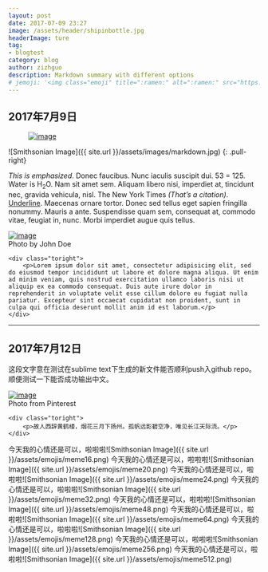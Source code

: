 ```yaml
---
layout: post
date: 2017-07-09 23:27
image: /assets/header/shipinbottle.jpg
headerImage: ture
tag:
- blogtest
category: blog
author: zizhguo
description: Markdown summary with different options
# jemoji: '<img class="emoji" title=":ramen:" alt=":ramen:" src="https://assets.github.com/images/icons/emoji/unicode/1f35c.png" height="20" width="20" align="absmiddle">'
---
```


<p align="center">
<h2>2017年7月9日</h2> 
</p>


<figure>
  <a href="http://farm9.staticflickr.com/8426/7758832526_cc8f681e48_b.jpg"><img src="http://farm9.staticflickr.com/8426/7758832526_cc8f681e48_c.jpg" alt="image">
</a>
</figure>


![Smithsonian Image]({{ site.url }}/assets/images/markdown.jpg) 
{: .pull-right}

*This is emphasized*. Donec faucibus. Nunc iaculis suscipit dui. 53 = 125. Water is H<sub>2</sub>O. Nam sit amet sem. Aliquam libero nisi, imperdiet at, tincidunt nec, gravida vehicula, nisl. The New York Times <cite>(That’s a citation)</cite>. <u>Underline</u>. Maecenas ornare tortor. Donec sed tellus eget sapien fringilla nonummy. Mauris a ante. Suspendisse quam sem, consequat at, commodo vitae, feugiat in, nunc. Morbi imperdiet augue quis tellus.

<div class="side-by-side">
    <div class="toleft">
        <a href="http://40.media.tumblr.com/8ce2d72ee72cb84abfd7f490d6cdbeed/tumblr_njrnf6cqRN1qla6e4o1_1280.jpg"><img src="http://40.media.tumblr.com/8ce2d72ee72cb84abfd7f490d6cdbeed/tumblr_njrnf6cqRN1qla6e4o1_1280.jpg" alt="image">
</a>
        <figcaption class="caption">Photo by John Doe</figcaption>
    </div>

    <div class="toright">
        <p>Lorem ipsum dolor sit amet, consectetur adipisicing elit, sed do eiusmod tempor incididunt ut labore et dolore magna aliqua. Ut enim ad minim veniam, quis nostrud exercitation ullamco laboris nisi ut aliquip ex ea commodo consequat. Duis aute irure dolor in reprehenderit in voluptate velit esse cillum dolore eu fugiat nulla pariatur. Excepteur sint occaecat cupidatat non proident, sunt in culpa qui officia deserunt mollit anim id est laborum.</p>
    </div>
</div>

---

<p align="center">
<h2>2017年7月12日</h2> 
</p>


这段文字意在测试在sublime text下生成的新文件能否顺利push入github repo。顺便测试一下能否成功输出中文。

<div class="side-by-side">
    <div class="toleft">
        <a href="http://40.media.tumblr.com/8ce2d72ee72cb84abfd7f490d6cdbeed/tumblr_njrnf6cqRN1qla6e4o1_1280.jpg"><img src="http://40.media.tumblr.com/8ce2d72ee72cb84abfd7f490d6cdbeed/tumblr_njrnf6cqRN1qla6e4o1_1280.jpg" alt="image">
</a>
        <figcaption class="caption">Photo from Pinterest</figcaption>
    </div>

    <div class="toright">
        <p>故人西辞黄鹤楼，烟花三月下扬州。孤帆远影碧空净，唯见长江天际流。</p>
    </div>
</div>

今天我的心情还是可以，啦啦啦![Smithsonian Image]({{ site.url }}/assets/emojis/meme16.png) 
今天我的心情还是可以，啦啦啦![Smithsonian Image]({{ site.url }}/assets/emojis/meme20.png) 
今天我的心情还是可以，啦啦啦![Smithsonian Image]({{ site.url }}/assets/emojis/meme24.png) 
今天我的心情还是可以，啦啦啦![Smithsonian Image]({{ site.url }}/assets/emojis/meme32.png) 
今天我的心情还是可以，啦啦啦![Smithsonian Image]({{ site.url }}/assets/emojis/meme48.png) 
今天我的心情还是可以，啦啦啦![Smithsonian Image]({{ site.url }}/assets/emojis/meme64.png) 
今天我的心情还是可以，啦啦啦![Smithsonian Image]({{ site.url }}/assets/emojis/meme128.png) 
今天我的心情还是可以，啦啦啦![Smithsonian Image]({{ site.url }}/assets/emojis/meme256.png) 
今天我的心情还是可以，啦啦啦![Smithsonian Image]({{ site.url }}/assets/emojis/meme512.png) 